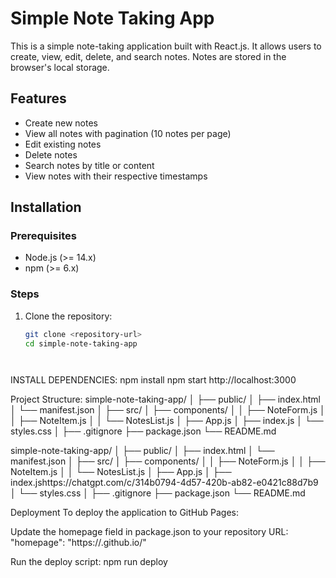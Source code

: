 # Simple Note Taking App

This is a simple note-taking application built with React.js. It allows users to create, view, edit, delete, and search notes. Notes are stored in the browser's local storage.

## Features

- Create new notes
- View all notes with pagination (10 notes per page)
- Edit existing notes
- Delete notes
- Search notes by title or content
- View notes with their respective timestamps

## Installation

### Prerequisites

- Node.js (>= 14.x)
- npm (>= 6.x)

### Steps

1. Clone the repository:

   ```bash
   git clone <repository-url>
   cd simple-note-taking-app




INSTALL DEPENDENCIES: 
npm install
npm start
http://localhost:3000


Project Structure:
simple-note-taking-app/
│
├── public/
│   ├── index.html
│   └── manifest.json
│
├── src/
│   ├── components/
│   │   ├── NoteForm.js
│   │   ├── NoteItem.js
│   │   └── NotesList.js
│   ├── App.js
│   ├── index.js
│   └── styles.css
│
├── .gitignore
├── package.json
└── README.md


simple-note-taking-app/
│
├── public/
│   ├── index.html
│   └── manifest.json
│
├── src/
│   ├── components/
│   │   ├── NoteForm.js
│   │   ├── NoteItem.js
│   │   └── NotesList.js
│   ├── App.js
│   ├── index.jshttps://chatgpt.com/c/314b0794-4d57-420b-ab82-e0421c88d7b9
│   └── styles.css
│
├── .gitignore
├── package.json
└── README.md

Deployment
To deploy the application to GitHub Pages:

Update the homepage field in package.json to your repository URL:
"homepage": "https://<username>.github.io/<repository-name>"

Run the deploy script:
npm run deploy
